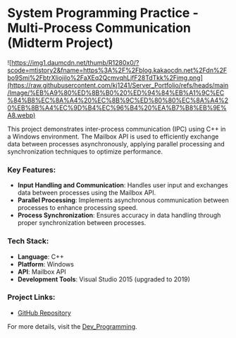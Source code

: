 # System Programming Practice - Multi-Process Communication (Midterm Project)

![https://img1.daumcdn.net/thumb/R1280x0/?scode=mtistory2&fname=https%3A%2F%2Fblog.kakaocdn.net%2Fdn%2Fbo9Smi%2FbtrXIiojilo%2FaXEq2QcmvqhLjfF28TdTkk%2Fimg.png](https://raw.githubusercontent.com/kj1241/Server_Portfolio/refs/heads/main/Image/%EB%A9%80%ED%8B%B0%20%ED%94%84%EB%A1%9C%EC%84%B8%EC%8A%A4%20%EC%8B%9C%ED%80%80%EC%8A%A4%20%EB%8B%A4%EC%9D%B4%EC%96%B4%20%EA%B7%B8%EB%9E%A8.webp)

This project demonstrates inter-process communication (IPC) using C++ in a Windows environment. The Mailbox API is used to efficiently exchange data between processes asynchronously, applying parallel processing and synchronization techniques to optimize performance.

### Key Features:
- **Input Handling and Communication**: Handles user input and exchanges data between processes using the Mailbox API.
- **Parallel Processing**: Implements asynchronous communication between processes to enhance processing speed.
- **Process Synchronization**: Ensures accuracy in data handling through proper synchronization between processes.

### Tech Stack:
- **Language**: C++
- **Platform**: Windows
- **API**: Mailbox API
- **Development Tools**: Visual Studio 2015 (upgraded to 2019)

### Project Links:
- [GitHub Repository](https://github.com/kj1241/Server_Portfolio/tree/main/System%20Programming/MultiProcess)

For more details, visit the [Dev_Programming](https://kj1241.github.io/server_tp/MultiProcess).
